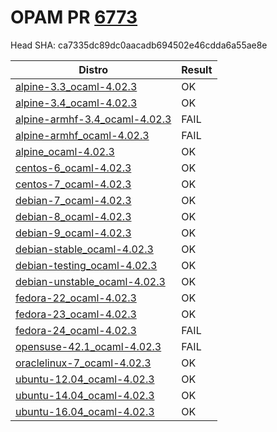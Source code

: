# OPAM PR [6773](https://github.com/ocaml/opam-repository/pull/6773)

Head SHA: ca7335dc89dc0aacadb694502e46cdda6a55ae8e


| Distro | Result |
| ------ | ------ |
| [alpine-3.3_ocaml-4.02.3](build/log.alpine-3.3_ocaml-4.02.3) | OK |
| [alpine-3.4_ocaml-4.02.3](build/log.alpine-3.4_ocaml-4.02.3) | OK |
| [alpine-armhf-3.4_ocaml-4.02.3](build/log.alpine-armhf-3.4_ocaml-4.02.3) | FAIL |
| [alpine-armhf_ocaml-4.02.3](build/log.alpine-armhf_ocaml-4.02.3) | FAIL |
| [alpine_ocaml-4.02.3](build/log.alpine_ocaml-4.02.3) | OK |
| [centos-6_ocaml-4.02.3](build/log.centos-6_ocaml-4.02.3) | OK |
| [centos-7_ocaml-4.02.3](build/log.centos-7_ocaml-4.02.3) | OK |
| [debian-7_ocaml-4.02.3](build/log.debian-7_ocaml-4.02.3) | OK |
| [debian-8_ocaml-4.02.3](build/log.debian-8_ocaml-4.02.3) | OK |
| [debian-9_ocaml-4.02.3](build/log.debian-9_ocaml-4.02.3) | OK |
| [debian-stable_ocaml-4.02.3](build/log.debian-stable_ocaml-4.02.3) | OK |
| [debian-testing_ocaml-4.02.3](build/log.debian-testing_ocaml-4.02.3) | OK |
| [debian-unstable_ocaml-4.02.3](build/log.debian-unstable_ocaml-4.02.3) | OK |
| [fedora-22_ocaml-4.02.3](build/log.fedora-22_ocaml-4.02.3) | OK |
| [fedora-23_ocaml-4.02.3](build/log.fedora-23_ocaml-4.02.3) | OK |
| [fedora-24_ocaml-4.02.3](build/log.fedora-24_ocaml-4.02.3) | FAIL |
| [opensuse-42.1_ocaml-4.02.3](build/log.opensuse-42.1_ocaml-4.02.3) | FAIL |
| [oraclelinux-7_ocaml-4.02.3](build/log.oraclelinux-7_ocaml-4.02.3) | OK |
| [ubuntu-12.04_ocaml-4.02.3](build/log.ubuntu-12.04_ocaml-4.02.3) | OK |
| [ubuntu-14.04_ocaml-4.02.3](build/log.ubuntu-14.04_ocaml-4.02.3) | OK |
| [ubuntu-16.04_ocaml-4.02.3](build/log.ubuntu-16.04_ocaml-4.02.3) | OK |
